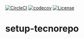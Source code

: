 [![CircleCI](https://circleci.com/gh/toniferr/setup-tecnorepo.svg?style=svg)](https://circleci.com/gh/toniferr/setup-tecnorepo) 
[![codecov](https://codecov.io/gh/toniferr/setup-tecnorepo/branch/master/graph/badge.svg)](https://codecov.io/gh/toniferr/setup-tecnorepo)
[![License](https://img.shields.io/badge/License-Apache%202.0-blue.svg)](https://opensource.org/licenses/Apache-2.0)
 
# setup-tecnorepo
